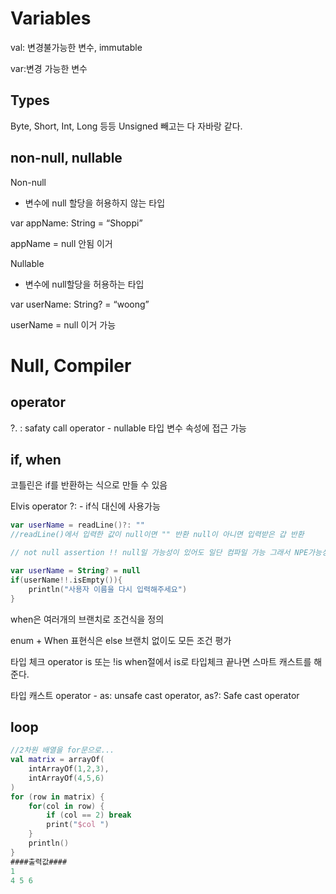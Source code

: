 # Variables

val: 변경불가능한 변수, immutable

var:변경 가능한 변수

## Types

Byte, Short, Int, Long 등등 Unsigned 빼고는 다 자바랑 같다.

## non-null, nullable

Non-null

- 변수에 null 할당을 허용하지 않는 타입

var appName: String = “Shoppi”

appName = null 안됨 이거

Nullable

- 변수에 null할당을 허용하는 타입

var userName: String? = “woong”

userName = null 이거 가능

# Null, Compiler

## operator

?.  : safaty call operator - nullable 타입 변수 속성에 접근 가능

## if, when

코틀린은 if를 반환하는 식으로 만들 수 있음

Elvis operator  ?:   - if식 대신에 사용가능

```kotlin
var userName = readLine()?: ""
//readLine()에서 입력한 값이 null이면 "" 반환 null이 아니면 입력받은 갑 반환

// not null assertion !! null일 가능성이 있어도 일단 컴파일 가능 그래서 NPE가능성 있음

var userName = String? = null
if(userName!!.isEmpty()){
	println("사용자 이름을 다시 입력해주세요")
}
```
when은 여러개의 브랜치로 조건식을 정의

enum + When 표현식은 else 브랜치 없이도 모든 조건 평가

타입 체크 operator is 또는 !is when절에서 is로 타입체크 끝나면 스마트 캐스트를 해준다.

타입 캐스트 operator  - as: unsafe cast operator, as?: Safe cast operator

## loop
```kotlin
//2차원 배열을 for문으로...
val matrix = arrayOf(
	intArrayOf(1,2,3),
	intArrayOf(4,5,6)
)
for (row in matrix) {
	for(col in row) {
		if (col == 2) break
		print("$col ")
	}
	println()
}
####출력값####
1
4 5 6
```
